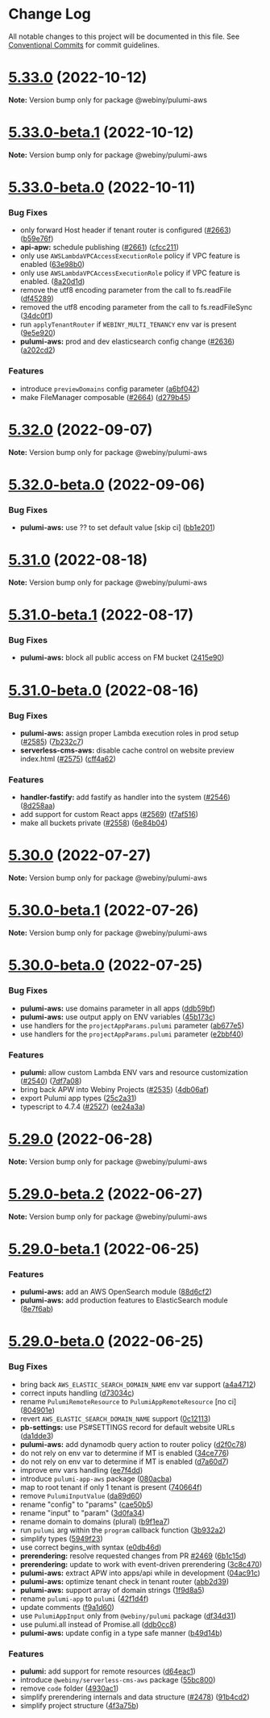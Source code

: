 # Change Log

All notable changes to this project will be documented in this file.
See [Conventional Commits](https://conventionalcommits.org) for commit guidelines.

# [5.33.0](https://github.com/webiny/webiny-js/compare/v5.33.0-beta.1...v5.33.0) (2022-10-12)

**Note:** Version bump only for package @webiny/pulumi-aws





# [5.33.0-beta.1](https://github.com/webiny/webiny-js/compare/v5.33.0-beta.0...v5.33.0-beta.1) (2022-10-12)

**Note:** Version bump only for package @webiny/pulumi-aws





# [5.33.0-beta.0](https://github.com/webiny/webiny-js/compare/v5.32.0...v5.33.0-beta.0) (2022-10-11)


### Bug Fixes

* only forward Host header if tenant router is configured ([#2663](https://github.com/webiny/webiny-js/issues/2663)) ([b59e76f](https://github.com/webiny/webiny-js/commit/b59e76f45f7628236ba111106e22c0a652eae374))
* **api-apw:** schedule publishing ([#2661](https://github.com/webiny/webiny-js/issues/2661)) ([cfcc211](https://github.com/webiny/webiny-js/commit/cfcc211bf234ccd493ad95b0a0f0d02f94a02ad6))
* only use `AWSLambdaVPCAccessExecutionRole` policy if VPC feature is enabled ([63e98b0](https://github.com/webiny/webiny-js/commit/63e98b0f98e2ff1a24a7ee63432869da27513033))
* only use `AWSLambdaVPCAccessExecutionRole` policy if VPC feature is enabled. ([8a20d1d](https://github.com/webiny/webiny-js/commit/8a20d1d78a3d38309089bb238f6f62dabb4c13a2))
* remove the utf8 encoding parameter from the call to fs.readFile ([df45289](https://github.com/webiny/webiny-js/commit/df45289025254f1b9398f5ce740185ef326e91d9))
* removed the utf8 encoding parameter from the call to fs.readFileSync ([34dc0f1](https://github.com/webiny/webiny-js/commit/34dc0f15337cd6a4589bcccc261247e6e51862bc))
* run `applyTenantRouter` if `WEBINY_MULTI_TENANCY` env var is present ([9e5e920](https://github.com/webiny/webiny-js/commit/9e5e920512ed4d3fa8f3c1506700dfa50f54060b))
* **pulumi-aws:** prod and dev elasticsearch config change ([#2636](https://github.com/webiny/webiny-js/issues/2636)) ([a202cd2](https://github.com/webiny/webiny-js/commit/a202cd2179487d95ff57525d388e0d86a1c3d36f))


### Features

* introduce `previewDomains` config parameter ([a6bf042](https://github.com/webiny/webiny-js/commit/a6bf04256875a3ce0b7584ac22a52c8db7bd8341))
* make FileManager composable ([#2664](https://github.com/webiny/webiny-js/issues/2664)) ([d279b45](https://github.com/webiny/webiny-js/commit/d279b458a9296611dd3fa87778939421c96fba28))





# [5.32.0](https://github.com/webiny/webiny-js/compare/v5.32.0-beta.0...v5.32.0) (2022-09-07)

**Note:** Version bump only for package @webiny/pulumi-aws





# [5.32.0-beta.0](https://github.com/webiny/webiny-js/compare/v5.31.0...v5.32.0-beta.0) (2022-09-06)


### Bug Fixes

* **pulumi-aws:** use ?? to set default value [skip ci] ([bb1e201](https://github.com/webiny/webiny-js/commit/bb1e201410cee41ca68aa5ef5b8f12770a20248c))





# [5.31.0](https://github.com/webiny/webiny-js/compare/v5.31.0-beta.1...v5.31.0) (2022-08-18)

**Note:** Version bump only for package @webiny/pulumi-aws





# [5.31.0-beta.1](https://github.com/webiny/webiny-js/compare/v5.31.0-beta.0...v5.31.0-beta.1) (2022-08-17)


### Bug Fixes

* **pulumi-aws:** block all public access on FM bucket ([2415e90](https://github.com/webiny/webiny-js/commit/2415e9089d2599cad84907f66cad6c344d6f8019))





# [5.31.0-beta.0](https://github.com/webiny/webiny-js/compare/v5.30.0...v5.31.0-beta.0) (2022-08-16)


### Bug Fixes

* **pulumi-aws:** assign proper Lambda execution roles in prod setup ([#2585](https://github.com/webiny/webiny-js/issues/2585)) ([7b232c7](https://github.com/webiny/webiny-js/commit/7b232c7204429bed9a60f7a02c8bee8cad39d94f))
* **serverless-cms-aws:** disable cache control on website preview index.html ([#2575](https://github.com/webiny/webiny-js/issues/2575)) ([cff4a62](https://github.com/webiny/webiny-js/commit/cff4a628ee58bd020ead7ca031d085fd87b8db92))


### Features

* **handler-fastify:** add fastify as handler into the system ([#2546](https://github.com/webiny/webiny-js/issues/2546)) ([8d258aa](https://github.com/webiny/webiny-js/commit/8d258aa2ebd8562b79e395d7aeea6316405f7f4e))
* add support for custom React apps ([#2569](https://github.com/webiny/webiny-js/issues/2569)) ([f7af516](https://github.com/webiny/webiny-js/commit/f7af516d745b2da74da9497658f3fd9702d5a639))
* make all buckets private ([#2558](https://github.com/webiny/webiny-js/issues/2558)) ([6e84b04](https://github.com/webiny/webiny-js/commit/6e84b043f6f5bd37f5e02babdd51bad43f5914b3))





# [5.30.0](https://github.com/webiny/webiny-js/compare/v5.30.0-beta.1...v5.30.0) (2022-07-27)

**Note:** Version bump only for package @webiny/pulumi-aws





# [5.30.0-beta.1](https://github.com/webiny/webiny-js/compare/v5.30.0-beta.0...v5.30.0-beta.1) (2022-07-26)

**Note:** Version bump only for package @webiny/pulumi-aws





# [5.30.0-beta.0](https://github.com/webiny/webiny-js/compare/v5.29.0...v5.30.0-beta.0) (2022-07-25)


### Bug Fixes

* **pulumi-aws:** use domains parameter in all apps ([ddb59bf](https://github.com/webiny/webiny-js/commit/ddb59bf01c1bd9f5e6e13bff4770f0c643e37c0d))
* **pulumi-aws:** use output apply on ENV variables ([45b173c](https://github.com/webiny/webiny-js/commit/45b173ca14ab85f26018f6aa16f0861701829bc9))
* use handlers for the `projectAppParams.pulumi` parameter ([ab677e5](https://github.com/webiny/webiny-js/commit/ab677e545ea5f5271cdbdecbf008156c9cad8989))
* use handlers for the `projectAppParams.pulumi` parameter ([e2bbf40](https://github.com/webiny/webiny-js/commit/e2bbf400d79c3aa86fa70c4f7112a4701f1f3fc2))


### Features

* **pulumi:** allow custom Lambda ENV vars and resource customization ([#2540](https://github.com/webiny/webiny-js/issues/2540)) ([7df7a08](https://github.com/webiny/webiny-js/commit/7df7a08fc8ea196c3ee26ac70d749d26520b26b7))
* bring back APW into Webiny Projects ([#2535](https://github.com/webiny/webiny-js/issues/2535)) ([4db06af](https://github.com/webiny/webiny-js/commit/4db06afc3778f8451407da6f0a84c1eac37d1ec4))
* export Pulumi app types ([25c2a31](https://github.com/webiny/webiny-js/commit/25c2a31289dc93590fe4357f366649869e964b63))
* typescript to 4.7.4 ([#2527](https://github.com/webiny/webiny-js/issues/2527)) ([ee24a3a](https://github.com/webiny/webiny-js/commit/ee24a3a995942ee2588e615e42f604ed7418390a))





# [5.29.0](https://github.com/webiny/webiny-js/compare/v5.29.0-beta.2...v5.29.0) (2022-06-28)

**Note:** Version bump only for package @webiny/pulumi-aws





# [5.29.0-beta.2](https://github.com/webiny/webiny-js/compare/v5.29.0-beta.1...v5.29.0-beta.2) (2022-06-27)

**Note:** Version bump only for package @webiny/pulumi-aws





# [5.29.0-beta.1](https://github.com/webiny/webiny-js/compare/v5.29.0-beta.0...v5.29.0-beta.1) (2022-06-25)


### Features

* **pulumi-aws:** add an AWS OpenSearch module ([88d6cf2](https://github.com/webiny/webiny-js/commit/88d6cf2edb11f10b51f0c54c9cf61e004d0d54de))
* **pulumi-aws:** add production features to ElasticSearch module ([8e7f6ab](https://github.com/webiny/webiny-js/commit/8e7f6aba84704f0ede2540314c5b965f81bdbdc9))





# [5.29.0-beta.0](https://github.com/webiny/webiny-js/compare/v5.28.0...v5.29.0-beta.0) (2022-06-25)


### Bug Fixes

* bring back `AWS_ELASTIC_SEARCH_DOMAIN_NAME` env var support ([a4a4712](https://github.com/webiny/webiny-js/commit/a4a4712fb458a957c8984ff49a5b5cfc6de8dc0a))
* correct inputs handling ([d73034c](https://github.com/webiny/webiny-js/commit/d73034cdbb3ad409cc2850e8ba1dfff4e6f040b5))
* rename `PulumiRemoteResource` to `PulumiAppRemoteResource` [no ci] ([804901e](https://github.com/webiny/webiny-js/commit/804901edf77808307f7dd379e5972428346b3deb))
* revert `AWS_ELASTIC_SEARCH_DOMAIN_NAME` support ([0c12113](https://github.com/webiny/webiny-js/commit/0c12113d0d135236eb6d273754d8e967ee26e0a2))
* **pb-settings:** use PS#SETTINGS record for default website URLs ([da1dde3](https://github.com/webiny/webiny-js/commit/da1dde30cbd155c5695a772d7f1024a96e20fb85))
* **pulumi-aws:** add dynamodb query action to router policy ([d2f0c78](https://github.com/webiny/webiny-js/commit/d2f0c785e821dd57b7c1bca77441deadeea78613))
* do not rely on env var to determine if MT is enabled ([34ce776](https://github.com/webiny/webiny-js/commit/34ce776fe988551c7c5dae1e69fcd1b4b454873c))
* do not rely on env var to determine if MT is enabled ([d7a60d7](https://github.com/webiny/webiny-js/commit/d7a60d7cb591473a2952927dc2852636fab19bac))
* improve env vars handling ([ee7f4dd](https://github.com/webiny/webiny-js/commit/ee7f4dd72c37c1934b67a2965c76cd3db4831f3f))
* introduce `pulumi-app-aws` package ([080acba](https://github.com/webiny/webiny-js/commit/080acbaaff79ae472aa0cdbb2f54fb2b598bdb4d))
* map to root tenant if only 1 tenant is present ([740664f](https://github.com/webiny/webiny-js/commit/740664f02d9fbb0f3b33c1b21f5fbff6d0eb55ac))
* remove `PulumiInputValue` ([da89d60](https://github.com/webiny/webiny-js/commit/da89d60acb060802e1c409dc97d5c5c996251c79))
* rename "config" to "params" ([cae50b5](https://github.com/webiny/webiny-js/commit/cae50b5455f3b239333a1754ec6cf66edf6bc466))
* rename "input" to "param" ([3d0fa34](https://github.com/webiny/webiny-js/commit/3d0fa346ecb3d2b39ec31b05a78308351d78087c))
* rename domain to domains (plural) ([b9f1ea7](https://github.com/webiny/webiny-js/commit/b9f1ea74085ac3f8f335c3a357b22796955a54d9))
* run `pulumi` arg within the `program` callback function ([3b932a2](https://github.com/webiny/webiny-js/commit/3b932a2ea15e90de0d315bfbacf086a2e1816193))
* simplify types ([5949f23](https://github.com/webiny/webiny-js/commit/5949f23f33c346042be06dc32786a8540130be2c))
* use correct begins_with syntax ([e0db46d](https://github.com/webiny/webiny-js/commit/e0db46d6614f5cc297bfec8302debd89716a5f06))
* **prerendering:** resolve requested changes from PR [#2469](https://github.com/webiny/webiny-js/issues/2469) ([6b1c15d](https://github.com/webiny/webiny-js/commit/6b1c15d97c1428e20f24e442e3d18b088c1f058a))
* **prerendering:** update to work with event-driven prerendering ([3c8c470](https://github.com/webiny/webiny-js/commit/3c8c4701ad1c9bd4d248a2b62efbb494ddce65a6))
* **pulumi-aws:** extract APW into apps/api while in development ([04ac91c](https://github.com/webiny/webiny-js/commit/04ac91cd49e9d8a18ed91b986bce358dca0f21e4))
* **pulumi-aws:** optimize tenant check in tenant router ([abb2d39](https://github.com/webiny/webiny-js/commit/abb2d393ee176a66a81d8e077c8a9bd8f8cbe726))
* **pulumi-aws:** support array of domain strings ([1f9d8a5](https://github.com/webiny/webiny-js/commit/1f9d8a530bc589fc31e0c7ce71935a8f0c45170d))
* rename `pulumi-app` to `pulumi` ([42f1d4f](https://github.com/webiny/webiny-js/commit/42f1d4f37ede9d68b437fbe09e2125670a579c82))
* update comments ([f9a1d60](https://github.com/webiny/webiny-js/commit/f9a1d602fe81bd96766056a2a14df1aa00140705))
* use `PulumiAppInput` only from `@webiny/pulumi` package ([df34d31](https://github.com/webiny/webiny-js/commit/df34d31e14b19df1f2f88c6dc1f58b9ae378b486))
* use pulumi.all instead of Promise.all ([ddb0cc8](https://github.com/webiny/webiny-js/commit/ddb0cc872178d19e8fee1d1d8d40b342baee05cd))
* **pulumi-aws:** update config in a type safe manner ([b49d14b](https://github.com/webiny/webiny-js/commit/b49d14b0434698a27a8c98beabbe7fe08b1f3d1c))


### Features

* **pulumi:** add support for remote resources ([d64eac1](https://github.com/webiny/webiny-js/commit/d64eac110d632faa4f3128f405248ed5ce004f42))
* introduce `@webiny/serverless-cms-aws` package ([55bc800](https://github.com/webiny/webiny-js/commit/55bc800102c791d048ce98c6b2a25f14809a2aa5))
* remove `code` folder ([4930ac1](https://github.com/webiny/webiny-js/commit/4930ac1baf61de25635a8a02589e3bd28bf49556))
* simplify prerendering internals and data structure ([#2478](https://github.com/webiny/webiny-js/issues/2478)) ([91b4cd2](https://github.com/webiny/webiny-js/commit/91b4cd2590993624136e5b9b82ae534a83933fee))
* simplify project structure ([4f3a75b](https://github.com/webiny/webiny-js/commit/4f3a75b0b1028e42689b7ea69a3e25925b7b3689))
